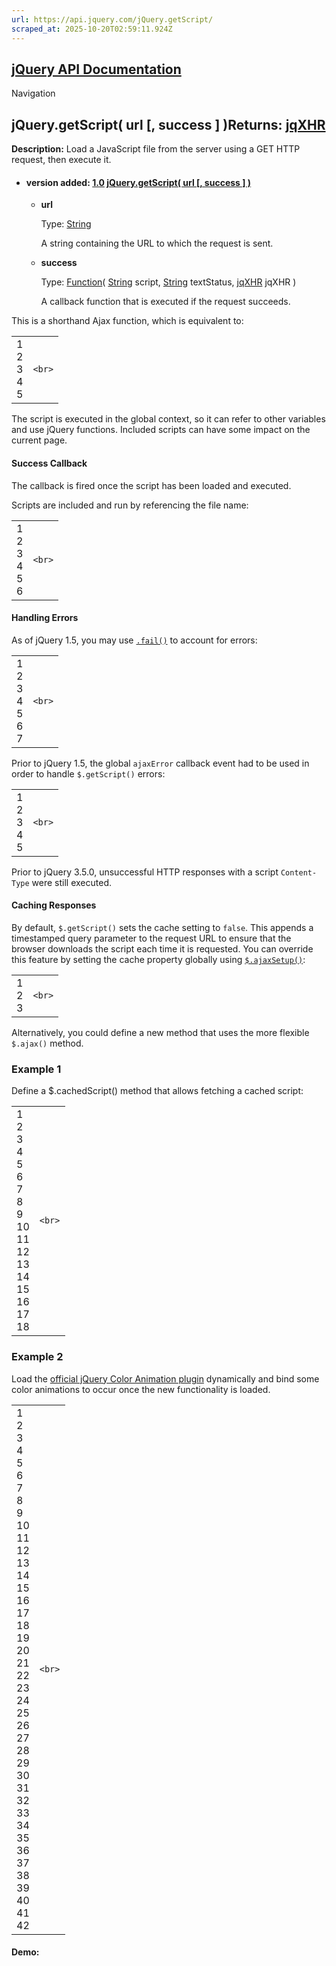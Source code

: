```yaml
---
url: https://api.jquery.com/jQuery.getScript/
scraped_at: 2025-10-20T02:59:11.924Z
---
```


## [jQuery API Documentation](https://jquery.com/ "jQuery API Documentation")

Navigation

## jQuery.getScript( url \[, success \] )Returns: [jqXHR](http://api.jquery.com/Types/\#jqXHR)

**Description:** Load a JavaScript file from the server using a GET HTTP request, then execute it.

- #### version added: [1.0](https://api.jquery.com/category/version/1.0/) [jQuery.getScript( url \[, success \] )](https://api.jquery.com/jQuery.getScript/\#jQuery-getScript-url-success)

  - **url**

    Type: [String](http://api.jquery.com/Types/#String)

    A string containing the URL to which the request is sent.

  - **success**

    Type: [Function](http://api.jquery.com/Types/#Function)( [String](http://api.jquery.com/Types/#String) script, [String](http://api.jquery.com/Types/#String) textStatus, [jqXHR](http://api.jquery.com/Types/#jqXHR) jqXHR )

    A callback function that is executed if the request succeeds.

This is a shorthand Ajax function, which is equivalent to:

|     |     |
| --- | --- |
| 1<br>2<br>3<br>4<br>5 | ```<br>``` |

The script is executed in the global context, so it can refer to other variables and use jQuery functions. Included scripts can have some impact on the current page.

#### Success Callback

The callback is fired once the script has been loaded and executed.

Scripts are included and run by referencing the file name:

|     |     |
| --- | --- |
| 1<br>2<br>3<br>4<br>5<br>6 | ```<br>``` |

#### Handling Errors

As of jQuery 1.5, you may use [`.fail()`](https://api.jquery.com/deferred.fail/) to account for errors:

|     |     |
| --- | --- |
| 1<br>2<br>3<br>4<br>5<br>6<br>7 | ```<br>``` |

Prior to jQuery 1.5, the global `ajaxError` callback event had to be used in order to handle `$.getScript()` errors:

|     |     |
| --- | --- |
| 1<br>2<br>3<br>4<br>5 | ```<br>``` |

Prior to jQuery 3.5.0, unsuccessful HTTP responses with a script `Content-Type` were still executed.

#### Caching Responses

By default, `$.getScript()` sets the cache setting to `false`. This appends a timestamped query parameter to the request URL to ensure that the browser downloads the script each time it is requested. You can override this feature by setting the cache property globally using [`$.ajaxSetup()`](https://api.jquery.com/jquery.ajaxsetup/):

|     |     |
| --- | --- |
| 1<br>2<br>3 | ```<br>``` |

Alternatively, you could define a new method that uses the more flexible `$.ajax()` method.

### Example 1

Define a $.cachedScript() method that allows fetching a cached script:

|     |     |
| --- | --- |
| 1<br>2<br>3<br>4<br>5<br>6<br>7<br>8<br>9<br>10<br>11<br>12<br>13<br>14<br>15<br>16<br>17<br>18 | ```<br>``` |

### Example 2

Load the [official jQuery Color Animation plugin](https://github.com/jquery/jquery-color) dynamically and bind some color animations to occur once the new functionality is loaded.

|     |     |
| --- | --- |
| 1<br>2<br>3<br>4<br>5<br>6<br>7<br>8<br>9<br>10<br>11<br>12<br>13<br>14<br>15<br>16<br>17<br>18<br>19<br>20<br>21<br>22<br>23<br>24<br>25<br>26<br>27<br>28<br>29<br>30<br>31<br>32<br>33<br>34<br>35<br>36<br>37<br>38<br>39<br>40<br>41<br>42 | ```<br>``` |

#### Demo: